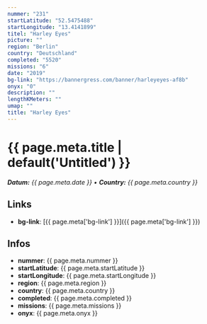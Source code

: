 ```yaml
---
nummer: "231"
startLatitude: "52.5475488"
startLongitude: "13.4141899"
titel: "Harley Eyes"
picture: ""
region: "Berlin"
country: "Deutschland"
completed: "5520"
missions: "6"
date: "2019"
bg-link: "https://bannergress.com/banner/harleyeyes-af8b"
onyx: "0"
description: ""
lengthKMeters: ""
umap: ""
title: "Harley Eyes"
---
```

# {{ page.meta.title | default('Untitled') }}

_**Datum:** {{ page.meta.date }} • **Country:** {{ page.meta.country }}_

## Links
- **bg-link**: [{{ page.meta['bg-link'] }}]({{ page.meta['bg-link'] }})

## Infos
- **nummer**: {{ page.meta.nummer }}
- **startLatitude**: {{ page.meta.startLatitude }}
- **startLongitude**: {{ page.meta.startLongitude }}
- **region**: {{ page.meta.region }}
- **country**: {{ page.meta.country }}
- **completed**: {{ page.meta.completed }}
- **missions**: {{ page.meta.missions }}
- **onyx**: {{ page.meta.onyx }}

